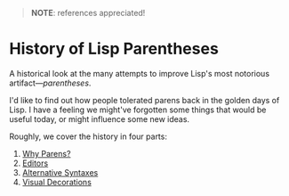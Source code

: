 > __NOTE__: references appreciated!

# History of Lisp Parentheses

A historical look at the many attempts to improve Lisp's most notorious
artifact—_parentheses_.

I'd like to find out how people tolerated parens back in the golden days of
Lisp. I have a feeling we might've forgotten some things that would be useful
today, or might influence some new ideas.


Roughly, we cover the history in four parts:

1. [Why Parens?](why-parens.md)
1. [Editors](editors.md)
1. [Alternative Syntaxes](alt-syntax.md)
1. [Visual Decorations](decorations.md)
